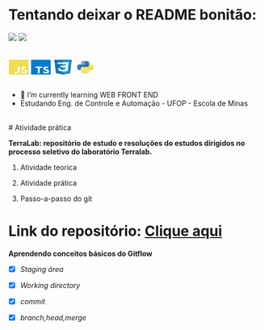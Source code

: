 # Tentando deixar o README bonitão:

<div>
  <img height="180em" src="https://github-readme-stats.vercel.app/api?username=Euler-Tosati&show_icons=true&theme=omni&include_all_commits=true&count_private=true"/>
  <img height="180em" src="https://github-readme-stats.vercel.app/api/top-langs/?username=Euler-Tosati&layout=compact&langs_count=7&theme=omni"/>
</div>
<br/>
<div style="display: inline_block"><br>
  <img align="center" alt="Euler-Tosati-Js" height="30" width="40" src="https://raw.githubusercontent.com/devicons/devicon/master/icons/javascript/javascript-plain.svg">
  <img align="center" alt="Euler-Tosati-Ts" height="30" width="40" src="https://raw.githubusercontent.com/devicons/devicon/master/icons/typescript/typescript-plain.svg">
  <img align="center" alt="Euler-Tosati-CSS" height="30" width="40" src="https://raw.githubusercontent.com/devicons/devicon/master/icons/css3/css3-original.svg">
  <img align="center" alt="Euler-Tosati-Python" height="30" width="40" src="https://raw.githubusercontent.com/devicons/devicon/master/icons/python/python-original.svg">
</div>
<br/>


- 🌱 I’m currently learning WEB FRONT END
- Estudando Eng. de Controle e Automação - UFOP - Escola de Minas

<br/>
# Atividade prática

**TerraLab: repositório de estudo e resoluções do estudos dirigidos no** 
**processo seletivo do laboratório Terralab.**

1. Atividade teorica

2. Atividade prática

3. Passo-a-passo do git

# Link do repositório: [Clique aqui](https://github.com/Euler-Tosati/atividade-pratica.git) 

**Aprendendo conceitos básicos do Gitflow**

- [x] _Staging área_

- [x] _Working directory_

- [x] _commit_

- [x] _branch,head,merge_


